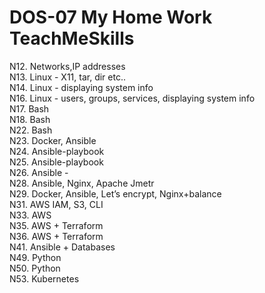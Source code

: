 # DOS-07 My Home Work TeachMeSkills

N12. Networks,IP addresses  
N13. Linux - X11, tar, dir etc..  
N14. Linux - displaying system info  
N16. Linux - users, groups, services, displaying system info  
N17. Bash  
N18. Bash  
N22. Bash   
N23. Docker, Ansible  
N24. Ansible-playbook  
N25. Ansible-playbook  
N26. Ansible -  
N28. Ansible, Nginx, Apache Jmetr  
N29. Docker, Ansible, Let’s encrypt, Nginx+balance  
N31. AWS IAM, S3, CLI  
N33. AWS  
N35. AWS + Terraform  
N36. AWS + Terraform  
N41. Ansible + Databases  
N49. Python  
N50. Python  
N53. Kubernetes  
